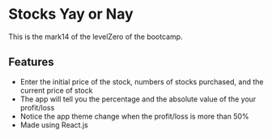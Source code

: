 # Stocks Yay or Nay

This is the mark14 of the levelZero of the bootcamp.
  
## Features
  
- Enter the initial price of the stock, numbers of stocks purchased, and the current price of stock
- The app will tell you the percentage and the absolute value of the your profit/loss
- Notice the app theme change when the profit/loss is more than 50%
- Made using React.js


